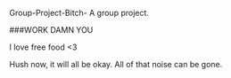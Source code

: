 Group-Project-Bitch-
A group project.

###WORK DAMN YOU

I love free food <3

Hush now, it will all be okay. All of that noise can be gone. 

